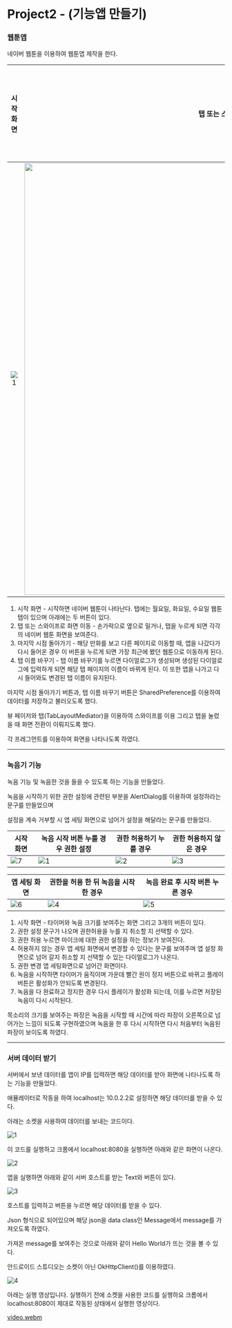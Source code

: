 # Project2 - (기능앱 만들기)





### 웹툰앱



네이버 웹툰을 이용하여 웹툰앱 제작을 한다.



| 시작화면 | 탭 또는 스와이프로 화면 이동 | 마지막 시점 돌아가기 | 탭 이름 바꾸기 |
| :------: | :--------------------------: | :------------------: | :------------: |
|    ![1](https://user-images.githubusercontent.com/56026214/213439430-57ca186b-9e5f-4820-9e74-e9576682184c.jpg)| <img width="1000" alt="2" src="https://user-images.githubusercontent.com/56026214/213439450-ff246f80-60f6-43ef-bdd4-b1aa5567f3ba.png"> |![3](https://user-images.githubusercontent.com/56026214/213439464-754dc2b1-18c0-4621-a627-2e0da489e888.jpg)|![4](https://user-images.githubusercontent.com/56026214/213439509-81302010-d9c6-452f-91fc-a2e51ddc8d65.jpg)|



1. 시작 화면 - 시작하면 네이버 웹툰이 나타난다. 탭에는 월요일, 화요일, 수요일 웹툰 탭이 있으며
   					아래에는 두 버튼이 있다.
2. 탭 또는 스와이프로 화면 이동 - 손가락으로 옆으로 밀거나, 탭을 누르게 되면 각각의 네이버 웹툰 화면을 보여준다.
3. 마지막 시점 돌아가기 - 해당 만화를 보고 다른 페이지로 이동할 때, 앱을 나갔다가 다시 들어온 경우 이 버튼을 누르게 되면 가장 최근에 봤던 웹툰으로 이동하게 된다.
4. 탭 이름 바꾸기 - 탭 이름 바꾸기를 누르면 다이얼로그가 생성되며 생성된 다이얼로그에 입력하게 되면 해당 탭 페이지의 이름이 바뀌게 된다. 이 또한 앱을 나가고 다시 들어와도 변경된 탭 이름이 유지된다.



마지막 시점 돌아가기 버튼과, 탭 이름 바꾸기 버튼은 SharedPreference를 이용하여 데이터를 저장하고 불러오도록 했다.

뷰 페이저와 탭(TabLayoutMediator)을 이용하여 스와이프를 이용 그리고 탭을 눌렀을 때 화면 전환이 이뤄지도록 했다.

각 프레그먼트를 이용하여 화면을 나타나도록 하였다. 





---



### 녹음기 기능



녹음 기능 및 녹음한 것을 들을 수 있도록  하는 기능을 만들었다.

녹음을 시작하기 위한 권한 설정에 관련된 부분을 AlertDialog를 이용하여 설정하라는 문구를 만들었으며

설정을 계속 거부할 시 앱 세팅 화면으로 넘어가 설정을 해달라는 문구를 만들었다.



| 시작 화면 | 녹음 시작 버튼 누를 경우 권한 설정 | 권한 허용하기 누를 경우 | 권한 허용하지 않은 경우 |
| --------- | ---------------------------------- | ----------------------- | ----------------------- |
|  ![7](https://user-images.githubusercontent.com/56026214/213930244-b25f583d-9d18-426d-840d-2beb39c8bc37.png)| ![1](https://user-images.githubusercontent.com/56026214/213930182-94d2755b-2b91-41f1-8738-b8919fbf1947.jpg)|              ![2](https://user-images.githubusercontent.com/56026214/213930255-fb107119-4eb9-4754-bebf-0d4e34df453c.png)|             ![3](https://user-images.githubusercontent.com/56026214/213930259-17f04bb7-9488-4149-bad4-ccb3fd475ae6.png)|



| 앱 세팅 화면 | 권한을 허용 한 뒤 녹음을 시작한 경우 | 녹음 완료 후 시작 버튼 누른 경우|
| ------------ | ------------------------------------ | ---------------------- |
|![6](https://user-images.githubusercontent.com/56026214/213930273-38c7a713-e77e-485b-bc8f-51f357c689c7.png)|![4](https://user-images.githubusercontent.com/56026214/213930288-68617dcd-30fb-4588-b561-82ebbd447e41.jpg)|![5](https://user-images.githubusercontent.com/56026214/213930296-2582f92a-080e-494a-91c0-0d9bc868ed21.jpg)|



1. 시작 화면 - 타이머와 녹음 크기를 보여주는 화면 그리고 3개의 버튼이 있다.
2. 권한 설정 문구가 나오며 권한허용을 누를 지 취소할 지 선택할 수 있다.
3. 권한 허용 누르면 마이크에 대한 권한 설정을 하는 정보가 보여진다.
4. 허용하지 않는 경우 앱 세팅 화면에서 변경할 수 있다는 문구를 보여주며 앱 설정 화면으로 넘어 갈지 취소할 지 선택할 수 있는 다이얼로그가 나온다.
5. 권한 변경 앱 세팅화면으로 넘어간 화면이다.
6. 녹음을 시작하면 타이머가 움직이며 가운데 빨간 원이 정지 버튼으로 바뀌고 플레이 버튼은 활성화가 안되도록 변경된다.
7. 녹음을 다 완료하고 정지한 경우 다시 플레이가 활성화 되는데, 이를 누르면 저장된 녹음이 다시 시작된다.

목소리의 크기를 보여주는 파장은 녹음을 시작할 때 시간에 따라 파장이 오른쪽으로 넘어가는 느낌이 되도록 구현하였으며
녹음을 한 후 다시 시작하면 다시 처음부터 녹음된 파장이 보이도록 하였다.

----



### 서버 데이터 받기



서버에서 보낸 데이터를 앱이 IP를 입력하면 해당 데이터를 받아 화면에 나타나도록 하는 기능을 만들었다.

애뮬레이터로 작동을 하여 localhost는 10.0.2.2로 설정하면 해당 데이터를 받을 수 있다.



아래는 소켓을 사용하여 데이터를 보내는 코드이다.

![1](https://user-images.githubusercontent.com/56026214/214000236-bd74169a-9b9b-4512-81b9-97c19537e9f4.png)



이 코드를 실행하고 크롬에서 localhost:8080을 실행하면 아래와 같은 화면이 나온다.


![2](https://user-images.githubusercontent.com/56026214/214000258-27871c0b-ba1e-4c64-a665-436b0dd97eef.png)


앱을 실행하면 아래와 같이 서버 호스트를 받는 Text와 버튼이 있다.

![3](https://user-images.githubusercontent.com/56026214/214000276-767d8063-a99a-4b5d-a6e3-6cdbcdd6edae.png)



호스트를 입력하고 버튼을 누르면 해당 데이터를 받을 수 있다.

Json 형식으로 되어있으며 해당 json을 data class인 Message에서 message를 가져오도록 하였다.

가져온 message를 보여주는 것으로 아래와 같이 Hello World가 뜨는 것을 볼 수 있다.

안드로이드 스튜디오는 소켓이 아닌 OkHttpClient()를 이용하였다.

![4](https://user-images.githubusercontent.com/56026214/214000298-eb95a44b-cdd2-439c-8bd3-85cadee84501.png)


아래는 실행 영상입니다. 실행하기 전에 소켓을 사용한 코드를 실행하요 크롬에서 localhost:8080이 제대로 작동된 상태에서 실행한 영상이다.

[video.webm](https://user-images.githubusercontent.com/56026214/214000527-01ef4415-1ca2-467f-a9fd-ef1dfe052008.webm)


